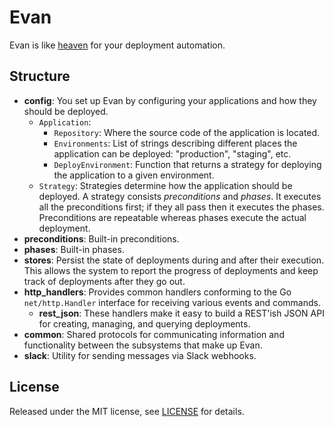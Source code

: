# Evan

Evan is like [heaven][] for your deployment automation.

[heaven]: https://github.com/atmos/heaven

## Structure

- **config**: You set up Evan by configuring your applications and how they should be deployed.
  - `Application`:
    - `Repository`: Where the source code of the application is located.
    - `Environments`: List of strings describing different places the application can be deployed: "production", "staging", etc.
    - `DeployEnvironment`: Function that returns a strategy for deploying the application to a given environment.
  - `Strategy`: Strategies determine how the application should be deployed. A strategy consists *preconditions* and *phases*. It executes all the preconditions first; if they all pass then it executes the phases. Preconditions are repeatable whereas phases execute the actual deployment.
- **preconditions**: Built-in preconditions.
- **phases**: Built-in phases.
- **stores**: Persist the state of deployments during and after their execution. This allows the system to report the progress of deployments and keep track of deployments after they go out.
- **http_handlers**: Provides common handlers conforming to the Go `net/http.Handler` interface for receiving various events and commands.
  - **rest_json**: These handlers make it easy to build a REST'ish JSON API for creating, managing, and querying deployments.
- **common**: Shared protocols for communicating information and functionality between the subsystems that make up Evan.
- **slack**: Utility for sending messages via Slack webhooks.

## License

Released under the MIT license, see [LICENSE](LICENSE) for details.
